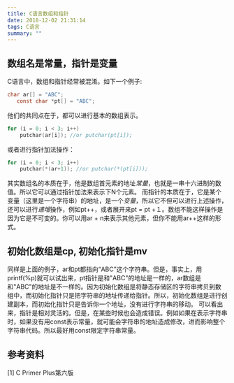 ```yaml
---
title: C语言数组和指针
date: 2018-12-02 21:31:14
tags: C语言
summary: ""
---
```

## 数组名是常量，指针是变量

C语言中，数组和指针经常被混淆。如下一个例子:

```C
char ar[] = "ABC";
   const char *pt[] = "ABC";
```

他们的共同点在于，都可以进行基本的数组表示。

```C
for (i = 0; i < 3; i++)
    putchar(ar[i]); //or putchar(pt[i]);

```

或者进行指针加法操作：

```C
for (i = 0; i < 3; i++)
    putchar(*(ar+1)); //or putchar(*(pt[i]));
```

其实数组名的本质在于，他是数组首元素的地址*常量*，也就是一串十六进制的数值。所以它可以通过指针加法来表示下N个元素。
而指针的本质在于，它是某个变量（这里是一个字符串）的地址，是一个*变量*，所以它不但可以进行上述操作，还可以进行*递增*操作，例如pt++，或者展开来pt = pt +１。数组不能这样操作是因为它是不可变的。你可以用ar + n来表示其他元素，但你不能用ar++这样的形式。

## 初始化数组是cp, 初始化指针是mv

同样是上面的例子，ar和pt都指向“ABC”这个字符串。但是，事实上，用printf(%p)就可以试出来，pt指针是和"ABC"的地址是一样的，ar数组是和"ABC"的地址是不一样的。因为初始化数组是将静态存储区的字符串拷贝到数组中，而初始化指针只是把字符串的地址传递给指针。所以，初始化数组是进行创建副本，而初始化指针只是告诉你一个地址，没有进行字符串的移动。
可以看出来，指针是相对灵活的。但是，在某些时候也会造成错误。例如如果在表示字符串时，如果没有用const表示常量，就可能会字符串的地址造成修改，进而影响整个字符串代码。所以最好用const限定字符串常量。

## 参考资料

[1] C Primer Plus第六版
